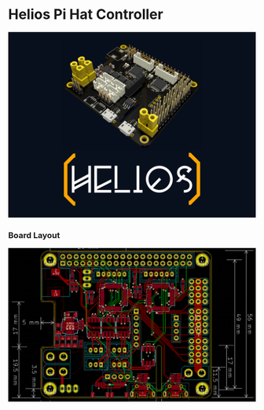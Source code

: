 # Helios Pi Hat Controller

![Logo](docs/logo/Helios_Board.png)

### Board Layout
![Board Layout](docs/Board_Layout.png)
